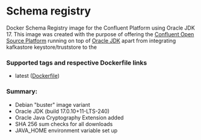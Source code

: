 # Schema registry


Docker Schema Registry image for the Confluent Platform using Oracle JDK 17. This image was created with the purpose of offering the [Confluent Open Source Platform](https://www.confluent.io/product/confluent-open-source/) running on top of [Oracle JDK](http://www.oracle.com/technetwork/java/javase/downloads/index.html) apart from integrating kafkastore keystore/truststore to the 

### Supported tags and respective Dockerfile links

 - latest ([Dockerfile](https://github.com/Dwijad/Confluent-Schema-Registry/blob/main/Dockerfile))

### Summary:

-   Debian "buster" image variant
-   Oracle JDK (build 17.0.10+11-LTS-240)
-   Oracle Java Cryptography Extension added
-   SHA 256 sum checks for all downloads
-   JAVA_HOME environment variable set up
<!--stackedit_data:
eyJoaXN0b3J5IjpbLTE2MTE3ODcwMTAsNzg4MTY4MzAyLDQ4Mj
IyNjU1OCwxNTUzMzY5NTc3XX0=
-->